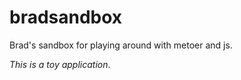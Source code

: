 bradsandbox
===========

Brad's sandbox for playing around with metoer and js.

*This is a toy application*.

  
